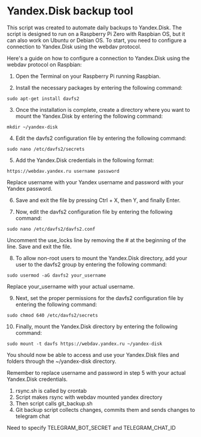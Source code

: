 # Yandex.Disk backup tool 
This script was created to automate daily backups to Yandex.Disk. The script is designed to run on a Raspberry Pi Zero with Raspbian OS, but it can also work on Ubuntu or Debian OS.
To start, you need to configure a connection to Yandex.Disk using the webdav protocol.

Here's a guide on how to configure a connection to Yandex.Disk using the webdav protocol on Raspbian:

1. Open the Terminal on your Raspberry Pi running Raspbian.

2. Install the necessary packages by entering the following command:
```console
sudo apt-get install davfs2
```

3. Once the installation is complete, create a directory where you want to mount the Yandex.Disk by entering the following command:
```console
mkdir ~/yandex-disk
```

4. Edit the davfs2 configuration file by entering the following command:
```console
sudo nano /etc/davfs2/secrets
```

5. Add the Yandex.Disk credentials in the following format:
```console
https://webdav.yandex.ru username password
```
Replace username with your Yandex username and password with your Yandex password.

6. Save and exit the file by pressing Ctrl + X, then Y, and finally Enter.

7. Now, edit the davfs2 configuration file by entering the following command:
```console
sudo nano /etc/davfs2/davfs2.conf
```
Uncomment the use_locks line by removing the # at the beginning of the line. Save and exit the file.


8. To allow non-root users to mount the Yandex.Disk directory, add your user to the davfs2 group by entering the following command:
```console
sudo usermod -aG davfs2 your_username
```
Replace your_username with your actual username.


9. Next, set the proper permissions for the davfs2 configuration file by entering the following command:
```console
sudo chmod 640 /etc/davfs2/secrets
```

10. Finally, mount the Yandex.Disk directory by entering the following command:
```console
sudo mount -t davfs https://webdav.yandex.ru ~/yandex-disk
```

You should now be able to access and use your Yandex.Disk files and folders through the ~/yandex-disk directory.

Remember to replace username and password in step 5 with your actual Yandex.Disk credentials.

1. rsync.sh is called by crontab
2. Script makes rsync with webdav mounted yandex directory
3. Then script calls git_backup.sh
4. Git backup script collects changes, commits them and sends changes to telegram chat

Need to specify TELEGRAM_BOT_SECRET and TELEGRAM_CHAT_ID 
